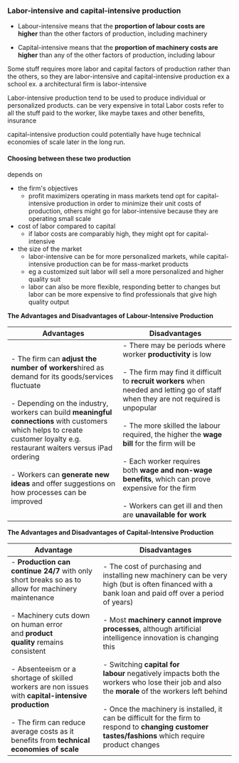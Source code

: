### Labor-intensive and capital-intensive production
- Labour-intensive means that the **proportion of labour costs are higher** than the other factors of production, including machinery  
    
- Capital-intensive means that the **proportion of machinery costs are higher** than any of the other factors of production, including labour


Some stuff requires more labor and capital factors of production rather than the others, so they are labor-intensive and capital-intensive production
ex a school
ex. a architectural firm is labor-intensive

Labor-intensive production tend to be used to produce individual or personalized products. can be very expensive in total
Labor costs refer to all the stuff paid to the worker, like maybe taxes and other benefits, insurance


capital-intensive production could potentially have huge technical economies of scale later in the long run.


#### Choosing between these two production
depends on 
- the firm's objectives
	- profit maximizers operating in mass markets tend opt for capital-intensive production in order to minimize their unit costs of production, others might go for labor-intensive because they are operating small scale
- cost of labor compared to capital
	- if labor costs are comparably high, they might opt for capital-intensive
- the size of the market
	- labor-intensive can be for more personalized markets, while capital-intensive production can be for mass-market products
	- eg a customized suit labor will sell a more personalized and higher quality suit
	- labor can also be more flexible, responding better to changes but labor can be more expensive to find professionals that give high quality output

**The Advantages and Disadvantages of Labour-Intensive Production**

|**Advantages**|**Disadvantages**|
|---|---|
|- The firm can **adjust the number of workers**hired as demand for its goods/services fluctuate<br>    <br>- Depending on the industry, workers can build **meaningful connections** with customers which helps to create customer loyalty e.g. restaurant waiters versus iPad ordering<br>    <br>- Workers can **generate new ideas** and offer suggestions on how processes can be improved|- There may be periods where worker **productivity** is low<br>    <br>- The firm may find it difficult to **recruit workers** when needed and letting go of staff when they are not required is unpopular<br>    <br>- The more skilled the labour required, the higher the **wage bill** for the firm will be<br>    <br>- Each worker requires both **wage and non-wage benefits**, which can prove expensive for the firm<br>    <br>- Workers can get ill and then are **unavailable for work**|

  
**The Advantages and Disadvantages of Capital-Intensive Production**

| **Advantage**                                                                                                                                                                                                                                                                                                                                                                                                    | **Disadvantages**                                                                                                                                                                                                                                                                                                                                                                                                                                                                                                                                                                                   |
| ---------------------------------------------------------------------------------------------------------------------------------------------------------------------------------------------------------------------------------------------------------------------------------------------------------------------------------------------------------------------------------------------------------------- | --------------------------------------------------------------------------------------------------------------------------------------------------------------------------------------------------------------------------------------------------------------------------------------------------------------------------------------------------------------------------------------------------------------------------------------------------------------------------------------------------------------------------------------------------------------------------------------------------- |
| - **Production can continue 24/7** with only short breaks so as to allow for machinery maintenance<br>    <br>- Machinery cuts down on human error and **product quality** remains consistent<br>    <br>- Absenteeism or a shortage of skilled workers are non issues with **capital-intensive production**<br>    <br>- The firm can reduce average costs as it benefits from **technical economies of scale** | - The cost of purchasing and installing new machinery can be very high (but is often financed with a bank loan and paid off over a period of years)<br>    <br>- Most **machinery cannot improve processes**, although artificial intelligence innovation is changing this<br>    <br>- Switching **capital for labour** negatively impacts both the workers who lose their job and also the **morale** of the workers left behind<br>    <br>- Once the machinery is installed, it can be difficult for the firm to respond to **changing customer tastes/fashions** which require product changes |

